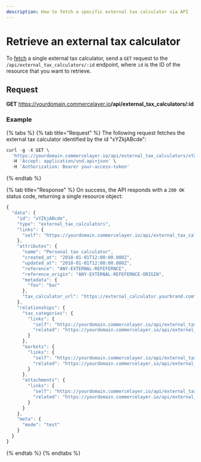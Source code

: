 ```yaml
---
description: How to fetch a specific external tax calculator via API
---
```


# Retrieve an external tax calculator

To <a href="https://docs.commercelayer.io/developers/fetching-resources" target="_blank">fetch</a> a single external tax calculator, send a `GET` request to the `/api/external_tax_calculators/:id` endpoint, where `id` is the ID of the resource that you want to retrieve.

## Request

**GET** https://yourdomain.commercelayer.io<b>/api/external_tax_calculators/:id</b>

### **Example**

{% tabs %}
{% tab title="Request" %}
The following request fetches the external tax calculator identified by the id "xYZkjABcde":

```javascript
curl -g -X GET \
  'https://yourdomain.commercelayer.io/api/external_tax_calculators/xYZkjABcde' \
  -H 'Accept: application/vnd.api+json' \
  -H 'Authorization: Bearer your-access-token'
```
{% endtab %}

{% tab title="Response" %}
On success, the API responds with a `200 OK` status code, returning a single resource object:

```javascript
{
  "data": {
    "id": "xYZkjABcde",
    "type": "external_tax_calculators",
    "links": {
      "self": "https://yourdomain.commercelayer.io/api/external_tax_calculators/xYZkjABcde"
    },
    "attributes": {
      "name": "Personal tax calculator",
      "created_at": "2018-01-01T12:00:00.000Z",
      "updated_at": "2018-01-01T12:00:00.000Z",
      "reference": "ANY-EXTERNAL-REFEFERNCE",
      "reference_origin": "ANY-EXTERNAL-REFEFERNCE-ORIGIN",
      "metadata": {
        "foo": "bar"
      },
      "tax_calculator_url": "https://external_calculator.yourbrand.com"
    },
    "relationships": {
      "tax_categories": {
        "links": {
          "self": "https://yourdomain.commercelayer.io/api/external_tax_calculators/xYZkjABcde/relationships/tax_categories",
          "related": "https://yourdomain.commercelayer.io/api/external_tax_calculators/xYZkjABcde/tax_categories"
        }
      },
      "markets": {
        "links": {
          "self": "https://yourdomain.commercelayer.io/api/external_tax_calculators/xYZkjABcde/relationships/markets",
          "related": "https://yourdomain.commercelayer.io/api/external_tax_calculators/xYZkjABcde/markets"
        }
      },
      "attachments": {
        "links": {
          "self": "https://yourdomain.commercelayer.io/api/external_tax_calculators/xYZkjABcde/relationships/attachments",
          "related": "https://yourdomain.commercelayer.io/api/external_tax_calculators/xYZkjABcde/attachments"
        }
      }
    },
    "meta": {
      "mode": "test"
    }
  }
}
```
{% endtab %}
{% endtabs %}

